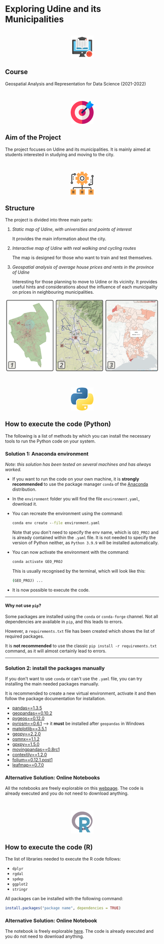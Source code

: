 # **Exploring Udine and its Municipalities**

<p align="center">
    <br>
    <img src="images/course.png" width=75px/>
    <h2><b>Course</b></h2>
</p>

Geospatial Analysis and Representation for Data Science (2021-2022)

<p align="center">
    <br><br>
    <img src="images/aim.png" width=75px/>
    <h2><b>Aim of the Project</b></h2>
</p>

The project focuses on Udine and its municipalities. It is mainly aimed at students interested in studying and moving to the city.

<p align="center">
    <br><br>
    <img src="images/structure.png" width=75px/>
    <h2><b>Structure</b></h2>
</p>

The project is divided into three main parts:

1. *Static map of Udine, with universities and points of interest*

    It provides the main information about the city.

2. *Interactive map of Udine with real walking and cycling routes*

    The map is designed for those who want to train and test themselves.

3. *Geospatial analysis of average house prices and rents in the province of Udine*

    Interesting for those planning to move to Udine or its vicinity. It provides useful hints and considerations about the influence of each municipality on prices in neighbouring municipalities.

![Preview](images/preview_of_sections.png)

<p align="center">
    <br><br>
    <img src="images/python_logo.png" width=75px/>
    <h2><b>How to execute the code (Python)</b></h2>
    <p>The following is a list of methods by which you can install the necessary tools to run the Python code on your system.</p>
</p>

### **Solution 1: Anaconda environment**

*Note: this solution has been tested on several machines and has always worked.*

- If you want to run the code on your own machine, it is **strongly recommended** to use the package manager `conda` of the [Anaconda](https://www.anaconda.com/) distribution.

- In the `environment` folder you will find the file `environment.yaml`, download it.

- You can recreate the environment using the command:

    ```cmd
    conda env create --file environment.yaml
    ```

    Note that you don't need to specify the env name, which is `GEO_PROJ` and is already contained within the `.yaml` file. It is not needed to specify the version of Python neither, as `Python 3.9.9` will be installed automatically.

- You can now activate the environment with the command:

    ```cmd
    conda activate GEO_PROJ
    ```

    This is usually recognised by the terminal, which will look like this:

    ```cmd
    (GEO_PROJ) ...
    ```

- It is now possible to execute the code.

---

#### **Why not use `pip`?**

Some packages are installed using the `conda` or `conda-forge` channel. Not all dependencies are available in `pip`, and this leads to errors.

However, a `requirements.txt` file has been created which shows the list of required packages.

It is **not recommended** to use the classic `pip install -r requirements.txt` command, as it will almost certainly lead to errors.

---

### **Solution 2: install the packages manually**

If you don't want to use `conda` or can't use the `.yaml` file, you can try installing the main needed packages manually.

It is recommended to create a new virtual environment, activate it and then follow the package documentation for installation.

- [pandas==1.3.5](https://pandas.pydata.org/getting_started.html)
- [geopandas==0.10.2](https://geopandas.org/en/stable/getting_started/install.html)
- [pygeos==0.12.0](https://pygeos.readthedocs.io/en/stable/installation.html)
- [pyrosm==0.6.1](https://pyrosm.readthedocs.io/en/latest/installation.html) --> it **must** be installed after `geopandas` in Windows
- [matplotlib==3.5.1](https://matplotlib.org/stable/users/installing/index.html)
- [geopy==2.2.0](https://geopy.readthedocs.io/en/stable/#installation)
- [osmnx==1.1.2](https://osmnx.readthedocs.io/en/stable/)
- [gpxpy==1.5.0](https://pypi.org/project/gpxpy/)
- [movingpandas==0.8rc1](https://anaconda.org/conda-forge/movingpandas)
- [contextily==1.2.0](https://contextily.readthedocs.io/en/latest/)
- [folium==0.12.1.post1](https://python-visualization.github.io/folium/installing.html)
- [leafmap==0.7.0](https://leafmap.org/installation/)

### **Alternative Solution: Online Notebooks**

All the notebooks are freely explorable on this [webpage](https://danielepassabi.github.io/uni/geo/geo_project.html). The code is already executed and you do not need to download anything.

<p align="center">
    <br><br>
    <img src="images/R_logo.png" width=75px/>
    <h2><b>How to execute the code (R)</b></h2>
</p>

The list of libraries needed to execute the R code follows:

- `dplyr`
- `rgdal`
- `spdep`
- `ggplot2`
- `stringr`

All packages can be installed with the following command:

```r
install.packages("package name", dependencies = TRUE)
```

### **Alternative Solution: Online Notebook**

The notebook is freely explorable [here](https://danielepassabi.github.io/uni/geo/nb/3_Analysis_of_House_Sale_and_Rent_Cost_in_Province_of_Udine_R.html). The code is already executed and you do not need to download anything.
